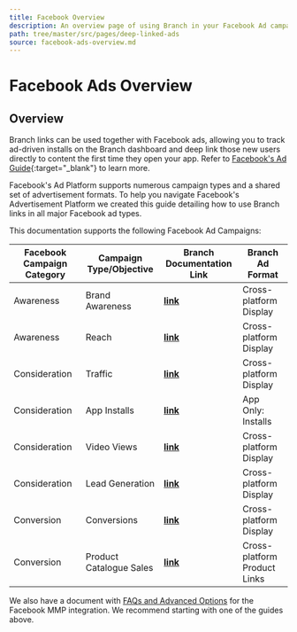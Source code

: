 ```yaml
---
title: Facebook Overview
description: An overview page of using Branch in your Facebook Ad campaigns.
path: tree/master/src/pages/deep-linked-ads
source: facebook-ads-overview.md
---
```

# Facebook Ads Overview

## Overview

Branch links can be used together with Facebook ads, allowing you to track ad-driven installs on the Branch dashboard and deep link those new users directly to content the first time they open your app. Refer to [Facebook's Ad Guide](https://www.facebook.com/business/ads-guide){:target="\_blank"} to learn more.

Facebook's Ad Platform supports numerous campaign types and a shared set of advertisement formats. To help you navigate Facebook's Advertisement Platform we created this guide detailing how to use Branch links in all major Facebook ad types.

This documentation supports the following Facebook Ad Campaigns:

Facebook Campaign Category | Campaign Type/Objective | Branch Documentation Link | Branch Ad Format
--- | --- | --- | ---
Awareness | Brand Awareness | **[link](/pages/deep-linked-ads/facebook-platform-ads/#brand-awareness-campaign-setup)** | Cross-platform Display
Awareness | Reach | **[link](/pages/deep-linked-ads/facebook-platform-ads/#reach-campaign-setup)** | Cross-platform Display
Consideration | Traffic | **[link](/pages/deep-linked-ads/facebook-traffic-conversion-ads/#traffic-campaign-setup)** | Cross-platform Display
Consideration | App Installs | **[link](/pages/deep-linked-ads/facebook-app-install-ads/)** | App Only: Installs
Consideration | Video Views | **[link](/pages/deep-linked-ads/facebook-platform-ads/#video-views-campaign-setup)** | Cross-platform Display
Consideration | Lead Generation | **[link](/pages/deep-linked-ads/facebook-platform-ads/#lead-generation-campaign-setup)** | Cross-platform Display
Conversion | Conversions | **[link](/pages/deep-linked-ads/facebook-traffic-conversion-ads/#conversions-campaign-setup)** | Cross-platform Display
Conversion | Product Catalogue Sales | **[link](/pages/deep-linked-ads/facebook-dynamic-ads/)** | Cross-platform Product Links

We also have a document with [FAQs and Advanced Options](/pages/deep-linked-ads/facebook-ads-faq/) for the Facebook MMP integration. We recommend starting with one of the guides above.